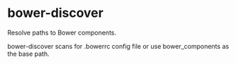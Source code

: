 # bower-discover
Resolve paths to Bower components.

bower-discover scans for .bowerrc config file or use bower_components as the base path.
